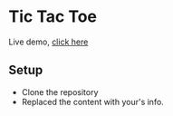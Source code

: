 # Tic Tac Toe

Live demo, [click here](https://vinmayiswamy.github.io/react-tic-tac-toe/)

## Setup
* Clone the repository
* Replaced the content with your's info.